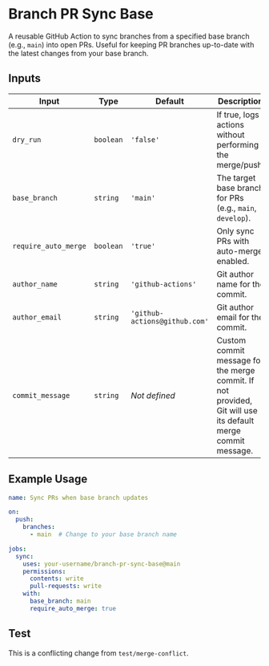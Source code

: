 # Branch PR Sync Base

A reusable GitHub Action to sync branches from a specified base branch (e.g., `main`) into open PRs. Useful for keeping PR branches up-to-date with the latest changes from your base branch.

## Inputs

| Input               | Type    | Default        | Description                                                 |
|---------------------|---------|----------------|-------------------------------------------------------------|
| `dry_run`           | `boolean`| `'false'`        | If true, logs actions without performing the merge/push.    |
| `base_branch`       | `string` | `'main'`       | The target base branch for PRs (e.g., `main`, `develop`).   |
| `require_auto_merge`| `boolean`| `'true'`         | Only sync PRs with auto-merge enabled.                      |
| `author_name`       | `string` | `'github-actions'` | Git author name for the commit.                             |
| `author_email`      | `string` | `'github-actions@github.com'` | Git author email for the commit.  |
| `commit_message`    | `string` | _Not defined_ | Custom commit message for the merge commit. If not provided, Git will use its default merge commit message. |

## Example Usage

```yaml
name: Sync PRs when base branch updates

on:
  push:
    branches:
      - main  # Change to your base branch name

jobs:
  sync:
    uses: your-username/branch-pr-sync-base@main
    permissions:
      contents: write
      pull-requests: write
    with:
      base_branch: main
      require_auto_merge: true
```

## Test
This is a conflicting change from `test/merge-conflict`.
